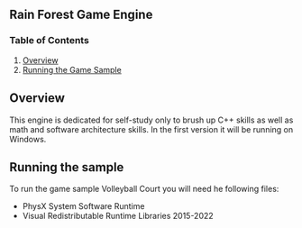 ## Rain Forest Game Engine

### Table of Contents
1. [Overview](#overview)
2. [Running the Game Sample](#runningthesample)

## Overview
This engine is dedicated for self-study only to brush up C++ skills as well as math and software architecture skills.
In the first version it will be running on Windows.

## Running the sample
To run the game sample Volleyball Court you will need he following files:
- PhysX System Software Runtime
- Visual Redistributable Runtime Libraries 2015-2022
